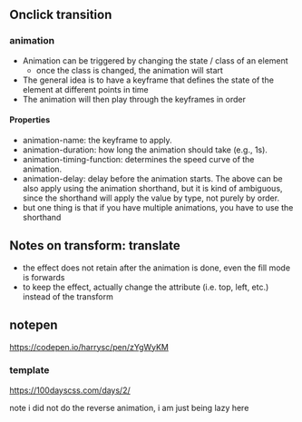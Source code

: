 ## Onclick transition
### animation
- Animation can be triggered by changing the state / class of an element
  - once the class is changed, the animation will start
- The general idea is to have a keyframe that defines the state of the element at different points in time
- The animation will then play through the keyframes in order

#### Properties
- animation-name: the keyframe to apply.
- animation-duration: how long the animation should take (e.g., 1s).
- animation-timing-function: determines the speed curve of the animation.
- animation-delay: delay before the animation starts.
The above can be also apply using the animation shorthand, but it is kind of ambiguous, since the shorthand will apply the value by type, not purely by order.
- but one thing is that if you have multiple animations, you have to use the shorthand

## Notes on transform: translate
- the effect does not retain after the animation is done, even the fill mode is forwards
- to keep the effect, actually change the attribute (i.e. top, left, etc.) instead of the transform


## notepen
https://codepen.io/harrysc/pen/zYgWyKM
### template
https://100dayscss.com/days/2/

note i did not do the reverse animation, i am just being lazy here
